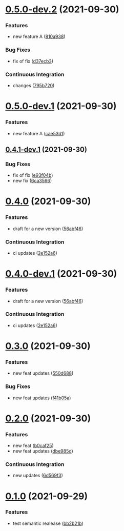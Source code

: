 # [0.5.0-dev.2](https://github.com/ahmedloai/semantic-release-test/compare/v0.5.0-dev.1...v0.5.0-dev.2) (2021-09-30)
### Features
* new feature A ([810a938](https://github.com/ahmedloai/semantic-release-test/commit/810a9384138960af78f2471cb526349d95a17c69))
### Bug Fixes
* fix of fix ([d37ecb3](https://github.com/ahmedloai/semantic-release-test/commit/d37ecb30cdd184a0057c91b332a95b288534ef98))
### Continuous Integration
* changes ([795b720](https://github.com/ahmedloai/semantic-release-test/commit/795b720ff2445c40dfa20dc89f47a6b7f52e2cd3))

# [0.5.0-dev.1](https://github.com/ahmedloai/semantic-release-test/compare/v0.4.1-dev.1...v0.5.0-dev.1) (2021-09-30)
### Features
* new feature A ([cae53d1](https://github.com/ahmedloai/semantic-release-test/commit/cae53d10a7b83530b0c3cb9312337beb07773dc9))

## [0.4.1-dev.1](https://github.com/ahmedloai/semantic-release-test/compare/v0.4.0...v0.4.1-dev.1) (2021-09-30)
### Bug Fixes
* fix of fix ([e93f04b](https://github.com/ahmedloai/semantic-release-test/commit/e93f04bb9ffad79b83d583d22e120d7798da7c7c))
* new fix ([6ca3566](https://github.com/ahmedloai/semantic-release-test/commit/6ca356656828e51452d5c646665930befe1ad67d))

# [0.4.0](https://github.com/ahmedloai/semantic-release-test/compare/v0.3.0...v0.4.0) (2021-09-30)
### Features
* draft for a new version ([56abf46](https://github.com/ahmedloai/semantic-release-test/commit/56abf467a62f3893afb1c4f9372727fee000dadc))
### Continuous Integration
* ci updates ([2e152a6](https://github.com/ahmedloai/semantic-release-test/commit/2e152a6189cb3ba99227c171e82bb2a52fd4ecc3))

# [0.4.0-dev.1](https://github.com/ahmedloai/semantic-release-test/compare/v0.3.0...v0.4.0-dev.1) (2021-09-30)
### Features
* draft for a new version ([56abf46](https://github.com/ahmedloai/semantic-release-test/commit/56abf467a62f3893afb1c4f9372727fee000dadc))
### Continuous Integration
* ci updates ([2e152a6](https://github.com/ahmedloai/semantic-release-test/commit/2e152a6189cb3ba99227c171e82bb2a52fd4ecc3))

# [0.3.0](https://github.com/ahmedloai/semantic-release-test/compare/v0.2.0...v0.3.0) (2021-09-30)
### Features
* new feat updates ([550d688](https://github.com/ahmedloai/semantic-release-test/commit/550d688e5a6b69c23d64b811cd5ef50f5fbaf72f))
### Bug Fixes
* new feat updates ([f41b05a](https://github.com/ahmedloai/semantic-release-test/commit/f41b05aa779be34496dec186cb61cf150a2e7af4))

# [0.2.0](https://github.com/ahmedloai/semantic-release-test/compare/v0.1.0...v0.2.0) (2021-09-30)
### Features
* new feat ([b0caf25](https://github.com/ahmedloai/semantic-release-test/commit/b0caf250f57c07fb53f26699a97720a0d5363199))
* new feat updates ([dbe985d](https://github.com/ahmedloai/semantic-release-test/commit/dbe985d1394ced745d4cdd979fcfd2cc6dd5c36e))
### Continuous Integration
* new updates ([6d569f3](https://github.com/ahmedloai/semantic-release-test/commit/6d569f33e5d6229b363ffc41845630a9fad87bea))

# [0.1.0](https://github.com/ahmedloai/semantic-release-test/compare/v0.0.0...v0.1.0) (2021-09-29)
### Features
* test semantic realease ([bb2b21b](https://github.com/ahmedloai/semantic-release-test/commit/bb2b21bbc076e874f2afad4da36479363b72cdb9))
